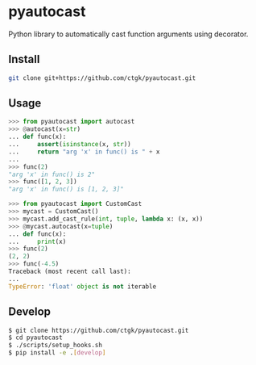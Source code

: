 # pyautocast
Python library to automatically cast function arguments using decorator.

## Install

```bash
git clone git+https://github.com/ctgk/pyautocast.git
```

## Usage

```py
>>> from pyautocast import autocast
>>> @autocast(x=str)
... def func(x):
...     assert(isinstance(x, str))
...     return "arg 'x' in func() is " + x
...
>>> func(2)
"arg 'x' in func() is 2"
>>> func([1, 2, 3])
"arg 'x' in func() is [1, 2, 3]"
```

```py
>>> from pyautocast import CustomCast
>>> mycast = CustomCast()
>>> mycast.add_cast_rule(int, tuple, lambda x: (x, x))
>>> @mycast.autocast(x=tuple)
... def func(x):
...     print(x)
>>> func(2)
(2, 2)
>>> func(-4.5)
Traceback (most recent call last):
...
TypeError: 'float' object is not iterable
```

## Develop

```bash
$ git clone https://github.com/ctgk/pyautocast.git
$ cd pyautocast
$ ./scripts/setup_hooks.sh
$ pip install -e .[develop]
```
